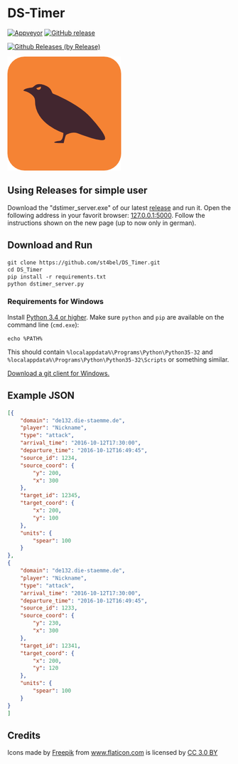 # DS-Timer

[![Appveyor](https://ci.appveyor.com/api/projects/status/github/st4bel/DS_Timer?svg=true)](https://ci.appveyor.com/project/st4bel/ds-timer)
[![GitHub release](https://img.shields.io/github/release/st4bel/DS_Timer.svg)]()

[![Github Releases (by Release)](https://img.shields.io/github/downloads/st4bel/ds_timer/v0.5.0/total.svg)](https://github.com/st4bel/ds_timer/releases/tag/v0.5.0)

![Crow](dstimer/static/crow.png)

## Using Releases for simple user

Download the "dstimer_server.exe" of our latest [release](https://github.com/st4bel/DS_Timer/releases) and run it. Open the following address in your favorit browser: [127.0.0.1:5000](127.0.0.1:5000). Follow the instructions shown on the new page (up to now only in german).

## Download and Run

```
git clone https://github.com/st4bel/DS_Timer.git
cd DS_Timer
pip install -r requirements.txt
python dstimer_server.py
```

### Requirements for Windows
Install [Python 3.4 or higher](https://www.python.org/downloads/).
Make sure `python` and `pip` are available on the command line (`cmd.exe`):
```
echo %PATH%
```
This should contain `%localappdata%\Programs\Python\Python35-32` and
`%localappdata%\Programs\Python\Python35-32\Scripts` or something
similar.

[Download a git client for Windows.](https://git-scm.com/downloads)

## Example JSON

```json
[{
    "domain": "de132.die-staemme.de",
    "player": "Nickname",
    "type": "attack",
    "arrival_time": "2016-10-12T17:30:00",
    "departure_time": "2016-10-12T16:49:45",
    "source_id": 1234,
    "source_coord": {
        "y": 200,
        "x": 300
    },
    "target_id": 12345,
    "target_coord": {
        "x": 200,
        "y": 100
    },
    "units": {
        "spear": 100
    }
},
{
    "domain": "de132.die-staemme.de",
    "player": "Nickname",
    "type": "attack",
    "arrival_time": "2016-10-12T17:30:00",
    "departure_time": "2016-10-12T16:49:45",
    "source_id": 1233,
    "source_coord": {
        "y": 230,
        "x": 300
    },
    "target_id": 12341,
    "target_coord": {
        "x": 200,
        "y": 120
    },
    "units": {
        "spear": 100
    }
}
]
```

## Credits
Icons made by <a href="http://www.freepik.com" title="Freepik">Freepik</a> from <a href="http://www.flaticon.com" title="Flaticon">www.flaticon.com</a> is licensed by <a href="http://creativecommons.org/licenses/by/3.0/" title="Creative Commons BY 3.0" target="_blank">CC 3.0 BY</a>
